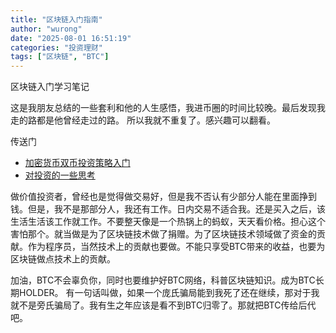```yaml
---
title: "区块链入门指南"
author: "wurong"
date: "2025-08-01 16:51:19"
categories: "投资理财"
tags: ["区块链", "BTC"]
---
```


区块链入门学习笔记

这是我朋友总结的一些套利和他的人生感悟，我进币圈的时间比较晚。最后发现我走的路都是他曾经走过的路。
所以我就不重复了。感兴趣可以翻看。

传送门

* [加密货币双币投资策略入门](https://blog.riba2534.cn/blog/2021/%E5%8A%A0%E5%AF%86%E8%B4%A7%E5%B8%81%E5%8F%8C%E5%B8%81%E6%8A%95%E8%B5%84%E7%AD%96%E7%95%A5%E5%85%A5%E9%97%A8/)
* [对投资的一些思考](https://blog.riba2534.cn/blog/2024/%E5%AF%B9%E6%8A%95%E8%B5%84%E7%9A%84%E4%B8%80%E4%BA%9B%E6%80%9D%E8%80%83/)

做价值投资者，曾经也是觉得做交易好，但是我不否认有少部分人能在里面挣到钱。但是，我不是那部分人，我还有工作。日内交易不适合我。还是买入之后，该生活生活该工作就工作。不要整天像是一个热锅上的蚂蚁，天天看价格。担心这个害怕那个。就当做是为了区块链技术做了捐赠。为了区块链技术领域做了资金的贡献。作为程序员，当然技术上的贡献也要做。不能只享受BTC带来的收益，也要为区块链做点技术上的贡献。

加油，BTC不会辜负你，同时也要维护好BTC网络，科普区块链知识。成为BTC长期HOLDER。
有一句话叫做，如果一个庞氏骗局能到我死了还在继续，那对于我就不是旁氏骗局了。我有生之年应该是看不到BTC归零了。那就把BTC传给后代吧。